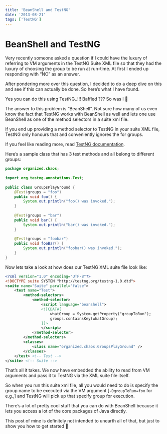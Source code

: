 ```yaml
---
title: 'BeanShell and TestNG'
date: '2013-08-21'
tags: ['TestNG']
---
```


# BeanShell and TestNG

Very recently someone asked a question if I could have the luxury of referring to VM arguments in the TestNG Suite XML file so that they had the luxury of choosing the group to be run at run-time. At first I ended up responding with “NO” as an answer.

After pondering more over this question, I decided to do a deep dive on this and see if this can actually be done. So here’s what I have found.

Yes you can do this using TestNG..!!! Baffled ??? So was I 🙂

The answer to this problem is “BeanShell”. Not sure how many of us even know the fact that TestNG works with BeanShell as well and lets one use BeanShell as one of the method selectors in a suite xml file.

If you end up providing a method selector to TestNG in your suite XML file, TestNG only honours that and conveniently ignores the for groups.

If you feel like reading more, read [TestNG documentation](http://testng.org/doc/documentation-main.html#beanshell).

Here’s a sample class that has 3 test methods and all belong to different groups:

```java
package organized.chaos;
 
import org.testng.annotations.Test;
 
public class GroupsPlayGround {
    @Test(groups = "foo")
    public void foo() {
        System.out.println("foo() was invoked.");
    }
 
    @Test(groups = "bar")
    public void bar() {
        System.out.println("bar() was invoked.");
    }
 
    @Test(groups = "foobar")
    public void fooBar() {
        System.out.println("foobar() was invoked.");
    }
}
```

Now lets take a look at how does our TestNG XML suite file look like:

```xml
<?xml version="1.0" encoding="UTF-8"?>
<!DOCTYPE suite SYSTEM "http://testng.org/testng-1.0.dtd">
<suite name="Suite" parallel="false">
    <test name="Test">
        <method-selectors>
            <method-selector>
                <script language="beanshell">
                <![CDATA[
                    whatGroup = System.getProperty("groupToRun");
                    groups.containsKey(whatGroup);
                ]]>
                </script>
            </method-selector>
        </method-selectors>
        <classes>
            <class name="organized.chaos.GroupsPlayGround" />
        </classes>
    </test> <!-- Test -->
</suite> <!-- Suite -->
```

That’s all it takes. We now have embedded the ability to read from VM arguments and pass it to TestNG via the XML suite file itself.

So when you run this suite xml file, all you would need to do is specify the group name to be executed via the VM argument [`-DgroupToRun=foo` for e.g.,] and TestNG will pick up that specify group for execution.

There’s a lot of pretty cool stuff that you can do with BeanShell because it lets you access a lot of the core packages of Java directly.

This post of mine is definitely not intended to unearth all of that, but just to show you how to get started 🙂
